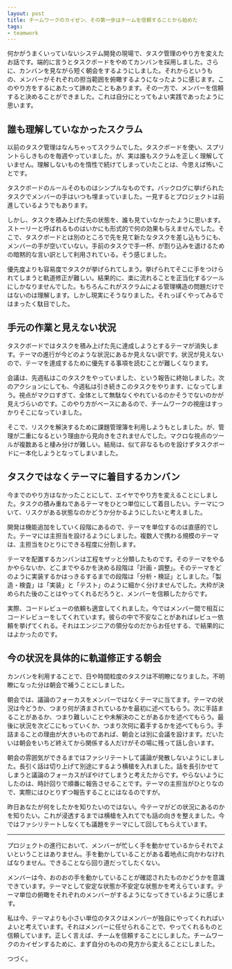 ```yaml
---
layout: post
title: チームワークのカイゼン、その第一歩はチームを信頼することから始めた
tags: 
- teamwork
---
```


何かがうまくいっていないシステム開発の現場で、タスク管理のやり方を変えたお話です。端的に言うとタスクボードをやめてカンバンを採用しました。さらに、カンバンを見ながら短く朝会をするようにしました。それからというもの、メンバーがそれぞれの担当範囲を俯瞰するようになったように感じます。このやり方をするにあたって諦めたこともあります。その一方で、メンバーを信頼すると決めることができました。これは自分にとってもよい実践であったように思います。

## 誰も理解していなかったスクラム

以前のタスク管理はなんちゃってスクラムでした。タスクボードを使い、スプリントらしきものを毎週やっていました。が、実は誰もスクラムを正しく理解していません。理解しないものを惰性で続けてしまっていたことは、今思えば怖いことです。

タスクボードのルールそのものはシンプルなものです。バックログに挙げられたタスクでメンバーの手はいつも埋まっていました。一見するとプロジェクトは前進しているようでもあります。

しかし、タスクを積み上げた先の状態を、誰も見ていなかったように思います。ストーリーと呼ばれるものはいかにも形式的で何の効果も与えませんでした。そこで、タスクボードとは別のところで先を見て新たなタスクを差し込もうにも、メンバーの手が空いていない。手前のタスクで手一杯、が割り込みを退けるための暗黙的な言い訳として利用されている。そう感じました。

優先度よりも容易度でタスクが挙げられてしまう。挙げられてそこに手をつけられてしまうと軌道修正が難しい。結果的に、楽に流れることを正当化するツールにしかなりませんでした。もちろんこれがスクラムによる管理構造の問題だけではないのは理解します。しかし現実にそうなりました。それっぽくやってみるではまったく駄目でした。

## 手元の作業と見えない状況

タスクボードではタスクを積み上げた先に達成しようとするテーマが消失します。テーマの進行が今どのような状況にあるか見えない訳です。状況が見えないので、テーマを達成するために優先する事項を読むことが難しくなります。

会議は、先週私はこのタスクをやっていました、という報告に終始しました。次のアクションにしても、今週私は引き続きこのタスクをやります、になってしまう。視点がマクロすぎて、全体として無駄なくやれているのかそうでないのかが見えづらいのです。このやり方がベースにあるので、チームワークの視座はすっかりそこになっていました。

そこで、リスクを解決するために課題管理簿を利用しようもとしました。が、管理が二重になるという理由から見向きをされませんでした。マクロな視点のツールが複数あると棲み分けが難しい。結局は、似て非なるものを設けずタスクボードに一本化しようとなってしまいました。

## タスクではなくテーマに着目するカンバン

今までのやり方はなかったことにして、エイヤでやり方を変えることにしました。タスクの積み重ねであるテーマをひとつ単位にして着目したい。テーマについて、リスクがある状態なのかどうか分かるようにしたいと考えました。

開発は機能追加をしていく段階にあるので、テーマを単位するのは直感的でした。テーマには主担当を設けるようにしました。複数人で携わる規模のテーマは、主担当をひとりにできる程度に分割します。 

テーマを配置するカンバンは工程をザッと分類したものです。そのテーマをやるかやらないか、どこまでやるかを決める段階は「計画・調整」。そのテーマをどのように実装するかはっきるするまでの段階は「分析・検証」としました。「製造・検査」は「実装」と「テスト」のように細かく分けませんでした。大枠が決められた後のことはやってくれるだろうと、メンバーを信頼したからです。

実際、コードレビューの依頼も適宜してくれました。今ではメンバー間で相互にコードレビューをしてくれています。彼らの中で不安なことがあればレビュー依頼を挙げてくれる。それはエンジニアの領分なのだからお任せする、で結果的にはよかったのです。

## 今の状況を具体的に軌道修正する朝会

カンバンを利用することで、日や時間粒度のタスクは不明瞭になりました。不明瞭になった分は朝会で補うことにしました。

朝会では、議論のフォーカスをメンバーではなくテーマに当てます。テーマの状況は今どうか、つまり何が済まされているかを最初に述べてもらう。次に手詰まることがあるか、つまり難しいことや未解決のことがあるかを述べてもらう。最後に状況を次どこにもっていくか、つまり次何に着手するかを述べてもらう。手詰まることの理由が大きいものであれば、朝会とは別に会議を設けます。だいたいは朝会をいちど終えてから関係する人だけがその場に残って話し合います。

朝会の雰囲気ができるまではファシリテートして議論が発散しないようにしました。長引く話は切り上げて別途にするよう横槍を入れました。話を長引かせてしまうと議論のフォーカスがぼやけてしまうと考えたからです。やらないようにしたのは、時計回りで順番に報告させることです。テーマの主担当がひとりなので、実際にはひとりずつ報告することにはなるのですが。

昨日あなたが何をしたかを知りたいのではない。今テーマがどの状況にあるのかを知りたい。これが浸透するまでは横槍を入れてでも話の向きを整えました。今ではファシリテートしなくても議題をテーマにして回してもらえています。

----

プロジェクトの進行において、メンバーが忙しく手を動かせているからそれでよいということはありません。手を動かしていることがある着地点に向かわなければなりません。できることなら回り道だってしたくない。

メンバーは今、おのおの手を動かしていることが確認されたものかどうかを意識できています。テーマとして安定な状態か不安定な状態かを考えらています。テーマ単位の俯瞰をそれぞれのメンバーがするようになってきているように感じます。

私は今、テーマよりも小さい単位のタスクはメンバーが独自にやってくれればいよいと考えています。それはメンバーに任せられることで、やってくれるものと信頼しています。正しく言えば、チームを信頼することにしました。チームワークのカイゼンするために、まず自分のものの見方から変えることにしました。

つづく。
